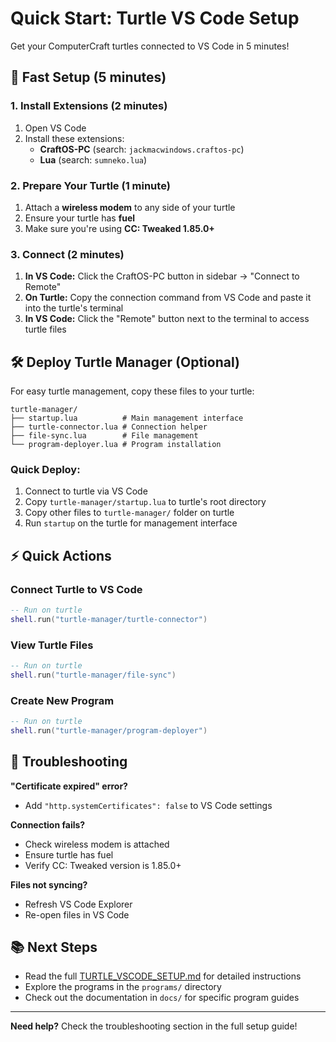 # Quick Start: Turtle VS Code Setup

Get your ComputerCraft turtles connected to VS Code in 5 minutes!

## 🚀 Fast Setup (5 minutes)

### 1. Install Extensions (2 minutes)
1. Open VS Code
2. Install these extensions:
   - **CraftOS-PC** (search: `jackmacwindows.craftos-pc`)
   - **Lua** (search: `sumneko.lua`)

### 2. Prepare Your Turtle (1 minute)
1. Attach a **wireless modem** to any side of your turtle
2. Ensure your turtle has **fuel**
3. Make sure you're using **CC: Tweaked 1.85.0+**

### 3. Connect (2 minutes)
1. **In VS Code:** Click the CraftOS-PC button in sidebar → "Connect to Remote"
2. **On Turtle:** Copy the connection command from VS Code and paste it into the turtle's terminal
3. **In VS Code:** Click the "Remote" button next to the terminal to access turtle files

## 🛠️ Deploy Turtle Manager (Optional)

For easy turtle management, copy these files to your turtle:

```
turtle-manager/
├── startup.lua          # Main management interface
├── turtle-connector.lua # Connection helper
├── file-sync.lua        # File management
└── program-deployer.lua # Program installation
```

### Quick Deploy:
1. Connect to turtle via VS Code
2. Copy `turtle-manager/startup.lua` to turtle's root directory
3. Copy other files to `turtle-manager/` folder on turtle
4. Run `startup` on the turtle for management interface

## ⚡ Quick Actions

### Connect Turtle to VS Code
```lua
-- Run on turtle
shell.run("turtle-manager/turtle-connector")
```

### View Turtle Files
```lua
-- Run on turtle  
shell.run("turtle-manager/file-sync")
```

### Create New Program
```lua
-- Run on turtle
shell.run("turtle-manager/program-deployer")
```

## 🔧 Troubleshooting

**"Certificate expired" error?**
- Add `"http.systemCertificates": false` to VS Code settings

**Connection fails?**
- Check wireless modem is attached
- Ensure turtle has fuel
- Verify CC: Tweaked version is 1.85.0+

**Files not syncing?**
- Refresh VS Code Explorer
- Re-open files in VS Code

## 📚 Next Steps

- Read the full [TURTLE_VSCODE_SETUP.md](TURTLE_VSCODE_SETUP.md) for detailed instructions
- Explore the programs in the `programs/` directory
- Check out the documentation in `docs/` for specific program guides

---

**Need help?** Check the troubleshooting section in the full setup guide!
